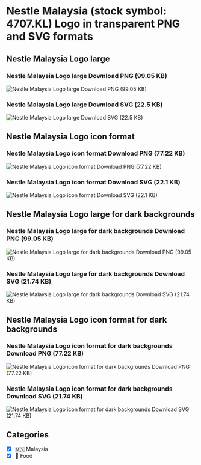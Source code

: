 # Nestle Malaysia (stock symbol: 4707.KL) Logo in transparent PNG and SVG formats

## Nestle Malaysia Logo large

### Nestle Malaysia Logo large Download PNG (99.05 KB)

![Nestle Malaysia Logo large Download PNG (99.05 KB)](/img/orig/4707.KL_BIG-32d461a7.png)

### Nestle Malaysia Logo large Download SVG (22.5 KB)

![Nestle Malaysia Logo large Download SVG (22.5 KB)](/img/orig/4707.KL_BIG-ce0fb9ec.svg)

## Nestle Malaysia Logo icon format

### Nestle Malaysia Logo icon format Download PNG (77.22 KB)

![Nestle Malaysia Logo icon format Download PNG (77.22 KB)](/img/orig/4707.KL-5b14a51a.png)

### Nestle Malaysia Logo icon format Download SVG (22.1 KB)

![Nestle Malaysia Logo icon format Download SVG (22.1 KB)](/img/orig/4707.KL-7189681f.svg)

## Nestle Malaysia Logo large for dark backgrounds

### Nestle Malaysia Logo large for dark backgrounds Download PNG (99.05 KB)

![Nestle Malaysia Logo large for dark backgrounds Download PNG (99.05 KB)](/img/orig/4707.KL_BIG.D-aa68a7cd.png)

### Nestle Malaysia Logo large for dark backgrounds Download SVG (21.74 KB)

![Nestle Malaysia Logo large for dark backgrounds Download SVG (21.74 KB)](/img/orig/4707.KL_BIG.D-c170b1d4.svg)

## Nestle Malaysia Logo icon format for dark backgrounds

### Nestle Malaysia Logo icon format for dark backgrounds Download PNG (77.22 KB)

![Nestle Malaysia Logo icon format for dark backgrounds Download PNG (77.22 KB)](/img/orig/4707.KL.D-5a2e1453.png)

### Nestle Malaysia Logo icon format for dark backgrounds Download SVG (21.74 KB)

![Nestle Malaysia Logo icon format for dark backgrounds Download SVG (21.74 KB)](/img/orig/4707.KL.D-a2daf928.svg)



## Categories
- [x] 🇲🇾 Malaysia
- [x] 🍴 Food
